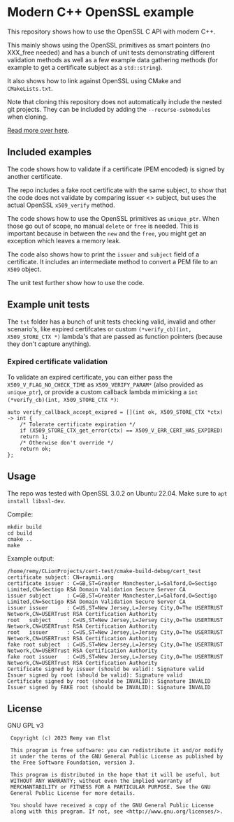 # Modern C++ OpenSSL example

This repository shows how to use
the OpenSSL C API with modern C++.

This mainly shows using the OpenSSL 
primitives as smart pointers (no 
XXX_free needed) and has a bunch of 
unit tests demonstrating different
validation methods as well as a few 
example data gathering methods (for example
to get a certificate subject as a `std::string`).

It also shows how to link against OpenSSL
using CMake and `CMakeLists.txt`.

Note that cloning this repository does not automatically include the nested git projects.
They can be included by adding the `--recurse-submodules` when cloning.

[Read more over here](https://raymii.org).

## Included examples

The code shows how to validate
if a certificate (PEM encoded)
is signed by another certificate.

The repo includes a fake root certificate
with the same subject, to show that 
the code does not validate by comparing
issuer <> subject, but uses the actual
OpenSSL `x509_verify` method.

The code shows how to use the OpenSSL
primitives as `unique_ptr`. When those
go out of scope, no manual `delete` or
`free` is needed. This is important because
in between the `new` and the `free`, you
might get an exception which leaves a 
memory leak.

The code also shows how to print the 
`issuer` and `subject` field of a 
certificate. It includes an intermediate
method to convert a PEM file to an 
`X509` object.

The unit test further show how to use the code.

## Example unit tests

The `tst` folder has a bunch of unit tests checking
valid, invalid and other scenario's, like expired 
certifcates or custom `(*verify_cb)(int, X509_STORE_CTX *)`
lambda's that are passed as function pointers 
(because they don't capture anything). 

### Expired certificate validation

To validate an expired certificate, you can either
pass the `X509_V_FLAG_NO_CHECK_TIME` as 
`X509_VERIFY_PARAM*` (also provided as `unique_ptr`),
or provide a custom callback lambda mimicking a 
`int (*verify_cb)(int, X509_STORE_CTX *)`:

    auto verify_callback_accept_exipred = [](int ok, X509_STORE_CTX *ctx) -> int {
        /* Tolerate certificate expiration */
        if (X509_STORE_CTX_get_error(ctx) == X509_V_ERR_CERT_HAS_EXPIRED)
        return 1;
        /* Otherwise don't override */
        return ok;
    };


## Usage

The repo was tested with OpenSSL 3.0.2 on Ubuntu 22.04.
Make sure to `apt install libssl-dev`.

Compile:

    mkdir build
    cd build
    cmake ..
    make

Example output:

    /home/remy/CLionProjects/cert-test/cmake-build-debug/cert_test
    certificate subject: CN=raymii.org
    certificate issuer : C=GB,ST=Greater Manchester,L=Salford,O=Sectigo Limited,CN=Sectigo RSA Domain Validation Secure Server CA
    issuer subject     : C=GB,ST=Greater Manchester,L=Salford,O=Sectigo Limited,CN=Sectigo RSA Domain Validation Secure Server CA
    issuer issuer      : C=US,ST=New Jersey,L=Jersey City,O=The USERTRUST Network,CN=USERTrust RSA Certification Authority
    root   subject     : C=US,ST=New Jersey,L=Jersey City,O=The USERTRUST Network,CN=USERTrust RSA Certification Authority
    root   issuer      : C=US,ST=New Jersey,L=Jersey City,O=The USERTRUST Network,CN=USERTrust RSA Certification Authority
    fake root subject  : C=US,ST=New Jersey,L=Jersey City,O=The USERTRUST Network,CN=USERTrust RSA Certification Authority
    fake root issuer   : C=US,ST=New Jersey,L=Jersey City,O=The USERTRUST Network,CN=USERTrust RSA Certification Authority
    Certificate signed by issuer (should be valid): Signature valid
    Issuer signed by root (should be valid): Signature valid
    Certificate signed by root (should be INVALID): Signature INVALID
    Issuer signed by FAKE root (should be INVALID): Signature INVALID



## License

GNU GPL v3

```
 Copyright (c) 2023 Remy van Elst

 This program is free software: you can redistribute it and/or modify
 it under the terms of the GNU General Public License as published by
 the Free Software Foundation, version 3.

 This program is distributed in the hope that it will be useful, but
 WITHOUT ANY WARRANTY; without even the implied warranty of
 MERCHANTABILITY or FITNESS FOR A PARTICULAR PURPOSE. See the GNU
 General Public License for more details.

 You should have received a copy of the GNU General Public License
 along with this program. If not, see <http://www.gnu.org/licenses/>.
```
